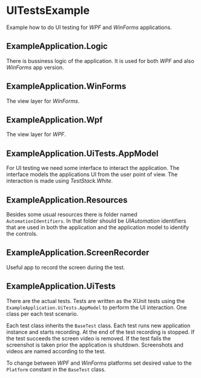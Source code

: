# UITestsExample
Example how to do UI testing for <i>WPF</i> and <i>WinForms</i> applications.

ExampleApplication.Logic
------------------------
There is bussiness logic of the application. It is used for both <i>WPF</i> and also <i>WinForms</i> app version.

ExampleApplication.WinForms
---------------------------
The view layer for <i>WinForms</i>.

ExampleApplication.Wpf
---------------------------
The view layer for <i>WPF</i>.

ExampleApplication.UiTests.AppModel
-----------------------------------
For UI testing we need some interface to interact the application. The interface models the applications UI from the user point of view. The interaction is made using <i>TestStack.White</i>.

ExampleApplication.Resources
----------------------------
Besides some usual resources there is folder named <code>AutomationIdentifiers</code>. In that folder should be <i>UIAutomation</i> identifiers that are used in both the application and the application model to identify the controls.

ExampleApplication.ScreenRecorder
---------------------------------
Useful app to record the screen during the test.

ExampleApplication.UiTests
--------------------------
There are the actual tests. Tests are written as the XUnit tests using the <code>ExampleApplication.UiTests.AppModel</code> to perform the UI interaction. One class per each test scenario.

Each test class inherits the <code>BaseTest</code> class. Each test runs new application instance and starts recording. At the end of the test recording is stopped. If the test succeeds the screen video is removed. If the test fails the screenshot is taken prior the application is shutdown. Screenshots and videos are named according to the test.

To change between <i>WPF</i> and <i>WinForms</i> platforms set desired value to the <code>Platform</code> constant in the <code>BaseTest</code> class.

